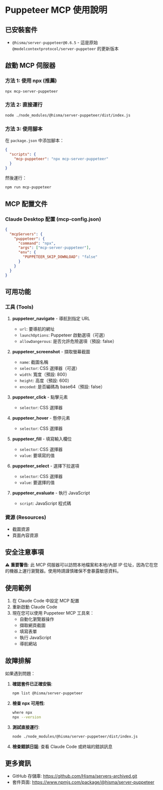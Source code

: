 # Puppeteer MCP 使用說明

## 已安裝套件
- `@hisma/server-puppeteer@0.6.5` - 這是原始 `@modelcontextprotocol/server-puppeteer` 的更新版本

## 啟動 MCP 伺服器

### 方法 1: 使用 npx (推薦)
```bash
npx mcp-server-puppeteer
```

### 方法 2: 直接運行
```bash
node ./node_modules/@hisma/server-puppeteer/dist/index.js
```

### 方法 3: 使用腳本
在 `package.json` 中添加腳本：
```json
{
  "scripts": {
    "mcp-puppeteer": "npx mcp-server-puppeteer"
  }
}
```

然後運行：
```bash
npm run mcp-puppeteer
```

## MCP 配置文件

### Claude Desktop 配置 (mcp-config.json)
```json
{
  "mcpServers": {
    "puppeteer": {
      "command": "npx",
      "args": ["mcp-server-puppeteer"],
      "env": {
        "PUPPETEER_SKIP_DOWNLOAD": "false"
      }
    }
  }
}
```

## 可用功能

### 工具 (Tools)

1. **puppeteer_navigate** - 導航到指定 URL
   - `url`: 要導航的網址
   - `launchOptions`: Puppeteer 啟動選項（可選）
   - `allowDangerous`: 是否允許危險選項（預設: false）

2. **puppeteer_screenshot** - 擷取螢幕截圖
   - `name`: 截圖名稱
   - `selector`: CSS 選擇器（可選）
   - `width`: 寬度（預設: 800）
   - `height`: 高度（預設: 600）
   - `encoded`: 是否編碼為 base64（預設: false）

3. **puppeteer_click** - 點擊元素
   - `selector`: CSS 選擇器

4. **puppeteer_hover** - 懸停元素
   - `selector`: CSS 選擇器

5. **puppeteer_fill** - 填寫輸入欄位
   - `selector`: CSS 選擇器
   - `value`: 要填寫的值

6. **puppeteer_select** - 選擇下拉選項
   - `selector`: CSS 選擇器
   - `value`: 要選擇的值

7. **puppeteer_evaluate** - 執行 JavaScript
   - `script`: JavaScript 程式碼

### 資源 (Resources)
- 截圖資源
- 頁面內容資源

## 安全注意事項

⚠️ **重要警告**: 此 MCP 伺服器可以訪問本地檔案和本地/內部 IP 位址，因為它在您的機器上運行瀏覽器。使用時請謹慎確保不會暴露敏感資料。

## 使用範例

1. 在 Claude Code 中設定 MCP 配置
2. 重新啟動 Claude Code
3. 現在您可以使用 Puppeteer MCP 工具來：
   - 自動化瀏覽器操作
   - 擷取網頁截圖
   - 填寫表單
   - 執行 JavaScript
   - 導航網站

## 故障排解

如果遇到問題：

1. **確認套件已正確安裝**:
   ```bash
   npm list @hisma/server-puppeteer
   ```

2. **檢查 npx 可用性**:
   ```bash
   where npx
   npx --version
   ```

3. **測試直接運行**:
   ```bash
   node ./node_modules/@hisma/server-puppeteer/dist/index.js
   ```

4. **檢查錯誤日誌**: 查看 Claude Code 或終端的錯誤訊息

## 更多資訊

- GitHub 存儲庫: https://github.com/Hisma/servers-archived.git
- 套件頁面: https://www.npmjs.com/package/@hisma/server-puppeteer